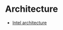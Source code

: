 # Architecture
 * [Intel architecture](http://msdn.microsoft.com/en-us/library/windows/hardware/ff553442(v=vs.85).aspx)
